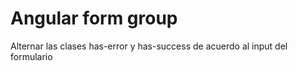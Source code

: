 # Angular form group
Alternar las clases has-error y has-success de acuerdo al input del formulario
